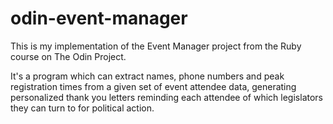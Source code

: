 # odin-event-manager

This is my implementation of the Event Manager project from the Ruby course on The Odin Project.

It's a program which can extract names, phone numbers and peak registration times from a given set of event attendee data, generating personalized thank you letters reminding each attendee of which legislators they can turn to for political action.